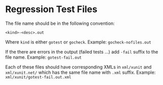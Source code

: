 # Regression Test Files

The file name should be in the following convention:
    
    <kind>-<desc>.out

Where `kind` is either `gotest` or `gocheck`.
Example: `gocheck-nofiles.out`

If the there are errors in the output (failed tests ...) add `-fail` suffix to
the file name.
Example: `gotest-fail.out`

Each of these files should have corresponding XMLs in `xml/xunit` and `xml/xunit.net/` which has the same file name with `.xml` suffix.
Example: `xml/xunit/gotest-fail.out.xml`
